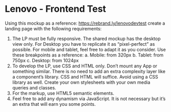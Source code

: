 # Lenovo - Frontend Test

Using this mockup as a reference: https://rebrand.ly/lenovodevtest create a landing page with the
following requirements:
1) The LP must be fully responsive. The shared mockup has the desktop view only. For Desktop
you have to replicate it as “pixel-perfect” as possible. For mobile and tablet, feel free to
adapt it as you consider. Use these breakpoints as a reference:
a. Mobile: from 320px
b. Tablet: from 750px
c. Desktop: from 1024px
2) To develop the LP, use CSS and HTML only. Don’t mount any App or something similar. There
is no need to add an extra complexity layer like a component’s library. CSS and HTML will
suffice. Avoid using a CSS library as well. Create your own stylesheets with your own media
queries and classes.
3) For the markup, use HTML5 semantic elements.
4) Feel free to add any dynamism via JavaScript. It is not necessary but it’s an extra that will
earn you some points.
